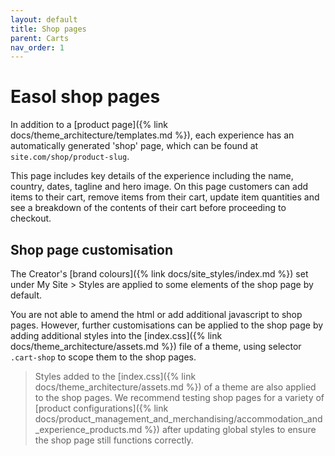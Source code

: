 ```yaml
---
layout: default
title: Shop pages
parent: Carts
nav_order: 1
---
```


# Easol shop pages
In addition to a [product page]({% link docs/theme_architecture/templates.md %}), each experience has an automatically generated 'shop' page, which can be found at `site.com/shop/product-slug`. 

This page includes key details of the experience including the name, country, dates, tagline and hero image. On this page customers can add items to their cart, remove items from their cart, update item quantities and see a breakdown of the contents of their cart before proceeding to checkout.

## Shop page customisation
The Creator's [brand colours]({% link docs/site_styles/index.md %}) set under My Site > Styles are applied to some elements of the shop page by default. 

You are not able to amend the html or add additional javascript to shop pages. However, further customisations can be applied to the shop page by adding additional styles into the [index.css]({% link docs/theme_architecture/assets.md %}) file of a theme, using selector `.cart-shop` to scope them to the shop pages.

> Styles added to the [index.css]({% link docs/theme_architecture/assets.md %}) of a theme are also applied to the shop pages. We recommend testing shop pages for a variety of [product configurations]({% link docs/product_management_and_merchandising/accommodation_and_experience_products.md %}) after updating global styles to ensure the shop page still functions correctly.
